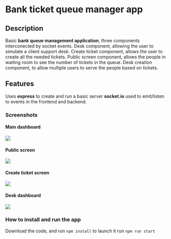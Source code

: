 # Bank ticket queue manager app

## Description

Basic **bank queue management application**, three components interconected by socket events.
Desk component, allowing the user to simulate a client support desk.
Create ticket component, allows the user to create all the needed tickets.
Public screen component, allows the people in waiting room to see the number of tickets in the queue.
Desk creation component, to allow multiple users to serve the people based on tickets.

## Features

Uses **express** to create and run a basic server
**socket.io** used to emit/listen to events in the frontend and backend.

### Screenshots

#### Main dashboard
![](https://dessinstudio.com/portfolio-imgs/03_01.png)
#### Public screen
![](https://dessinstudio.com/portfolio-imgs/03_02.png)
#### Create ticket screen
![](https://dessinstudio.com/portfolio-imgs/03_03.png)
#### Desk dashboard
![](https://dessinstudio.com/portfolio-imgs/03_04.png)

### How to install and run the app

Download the code, and run `npm install`
to launch it run `npm run start`
